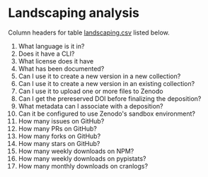 # Landscaping analysis

Column headers for table [landscaping.csv](landscaping.csv) listed below.

1. What language is it in?
1. Does it have a CLI?
1. What license does it have
1. What has been documented?
1. Can I use it to create a new version in a new collection?
1. Can I use it to create a new version in an existing collection?
1. Can I use it to upload one or more files to Zenodo
1. Can I get the prereserved DOI before finalizing the deposition?
1. What metadata can I associate with a deposition?
1. Can it be configured to use Zenodo's sandbox environment?
1. How many issues on GitHub?
1. How many PRs on GitHub?
1. How many forks on GitHub?
1. How many stars on GitHub?
1. How many weekly downloads on NPM?
1. How many weekly downloads on pypistats?
1. How many monthly downloads on cranlogs?
